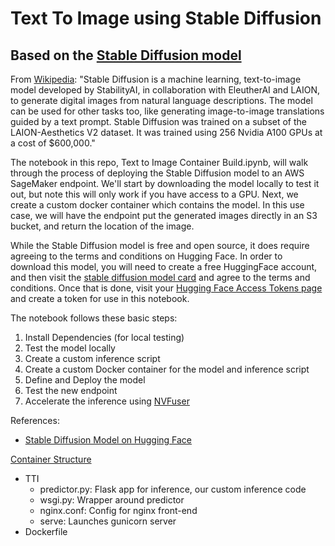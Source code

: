 # Text To Image using Stable Diffusion
## Based on the [Stable Diffusion model](https://huggingface.co/CompVis/stable-diffusion-v1-4)

From [Wikipedia](https://en.wikipedia.org/wiki/Stable_Diffusion): "Stable Diffusion is a machine learning, text-to-image model developed by StabilityAI, in collaboration with EleutherAI and LAION, to generate digital images from natural language descriptions. The model can be used for other tasks too, like generating image-to-image translations guided by a text prompt.  Stable Diffusion was trained on a subset of the LAION-Aesthetics V2 dataset. It was trained using 256 Nvidia A100 GPUs at a cost of $600,000."

The notebook in this repo, Text to Image Container Build.ipynb, will walk through the process of deploying the Stable Diffusion model to an AWS SageMaker endpoint.  We'll start by downloading the model locally to test it out, but note this will only work if you have access to a GPU.  Next, we create a custom docker container which contains the model.  In this use case, we will have the endpoint put the generated images directly in an S3 bucket, and return the location of the image.

While the Stable Diffusion model is free and open source, it does require agreeing to the terms and conditions on Hugging Face.  In order to download this model, you will need to create a free HuggingFace account, and then visit the [stable diffusion model card](https://huggingface.co/CompVis/stable-diffusion-v1-4) and agree to the terms and conditions.  Once that is done, visit your [Hugging Face Access Tokens page](https://huggingface.co/settings/tokens) and create a token for use in this notebook.

The notebook follows these basic steps:
1. Install Dependencies (for local testing)
2. Test the model locally
3. Create a custom inference script
4. Create a custom Docker container for the model and inference script
4. Define and Deploy the model
5. Test the new endpoint
6. Accelerate the inference using [NVFuser](https://pytorch.org/tutorials/intermediate/nvfuser_intro_tutorial.html)

References:
  * [Stable Diffusion Model on Hugging Face](https://huggingface.co/CompVis/stable-diffusion-v1-4)

[Container Structure](https://sagemaker-workshop.com/custom/containers.html)
- TTI
    - predictor.py: Flask app for inference, our custom inference code
    - wsgi.py: Wrapper around predictor
    - nginx.conf: Config for nginx front-end
    - serve: Launches gunicorn server
- Dockerfile